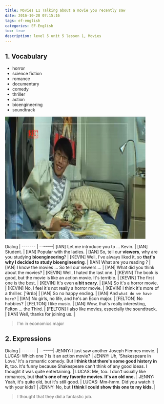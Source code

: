 ```yaml
---
title: Movies L1 Talking about a movie you recently saw
date: 2016-10-28 07:15:16
tags: ef-english
categories: EF-English
toc: true
description: level 5 unit 5 lesson 1, Movies
---
```


## 1. Vocabulary

- horror
- science fiction
- romance
- documentary
- comedy
- thriller
- action
- bioengineering
- soundtrack

<img src="/images/english/efd/ef-l5u5l1.png" width="460" height="400"/>

Dialog |
------- | -------|
[IAN] Let me introduce you to ... Kevin. |
[IAN] Student. |
[IAN] Popular with the ladies. |
[IAN] So, tell our **viewers**, why are you studying **bioengineering**? |
[KEVIN] Well, I've always liked it, so **that's why I decided to study bioengineering**. |
[IAN] What are you reading ? |
[IAN] I know the movies ... So tell our viewers ... |
[IAN] What did you think about the movies? |
[KEVIN] Well, I hated the last one. |
[KEVIN] The book is good, but the movie is like an action movie. It's terrible. |
[KEVIN] The first one is the best. |
[KEVIN] It's even **a bit scary**. |
[IAN] So it's a horror movie. |
[KEVIN] No, I feel it's not really a horror movie. |
[KEVIN] I think it's more of a thriller. ['θrɪlə] |
[IAN] So no happy ending. |
[IAN] And `what do we have here?` |
[IAN] No girls, no life, and he's an Econ major. |
[FELTON] No hobbies? |
[FELTON] I like music. |
[IAN] Wow, that's really interesting, Felton ... the Third. |
[FELTON] I also like movies, especially the soundtrack. |
[IAN] Well, thanks for joining us. |

> I'm in economics major

## 2. Expressions

Dialog |
------- | -------|
JENNY: I just saw another Joseph Fiennes movie. |
LUCAS: Which one  ? Is it an action movie? |
JENNY: Uh, 'Shakespeare in Love.' It's a romantic comedy. But **I think that there's some good history in it**, too. It's funny because Shakespeare can't think of any good ideas. I thought it was quite entertaining. |
LUCAS: Me, too. I don't usually like romances, but **that's one of my favorite movies. It's an old one.** |
JENNY: Yeah, it's quite old, but it's still good. |
LUCAS: Mm-hmm. Did you watch it with your kids? |
JENNY: No, but **I think I could show this one to my kids.** |

> I thought that they did a fantastic job.